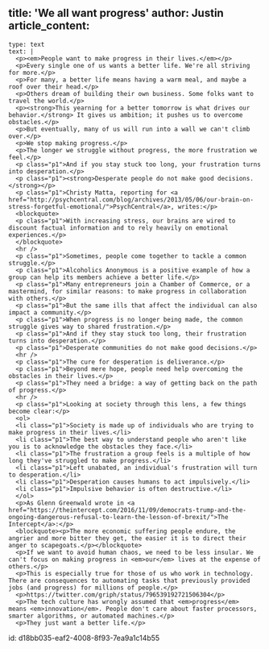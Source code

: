 title: 'We all want progress'
author: Justin
article_content:
  -
    type: text
    text: |
      <p><em>People want to make progress in their lives.</em></p>
      <p>Every single one of us wants a better life. We're all striving for more.</p>
      <p>For many, a better life means having a warm meal, and maybe a roof over their head.</p>
      <p>Others dream of building their own business. Some folks want to travel the world.</p>
      <p><strong>This yearning for a better tomorrow is what drives our behavior.</strong> It gives us ambition; it pushes us to overcome obstacles.</p>
      <p>But eventually, many of us will run into a wall we can't climb over.</p>
      <p>We stop making progress.</p>
      <p>The longer we struggle without progress, the more frustration we feel.</p>
      <p class="p1">And if you stay stuck too long, your frustration turns into desperation.</p>
      <p class="p1"><strong>Desperate people do not make good decisions.</strong></p>
      <p class="p1">Christy Matta, reporting for <a href="http://psychcentral.com/blog/archives/2013/05/06/our-brain-on-stress-forgetful-emotional/">PsychCentral</a>, writes:</p>
      <blockquote>
      <p class="p1">With increasing stress, our brains are wired to discount factual information and to rely heavily on emotional experiences.</p>
      </blockquote>
      <hr />
      <p class="p1">Sometimes, people come together to tackle a common struggle.</p>
      <p class="p1">Alcoholics Anonymous is a positive example of how a group can help its members achieve a better life.</p>
      <p class="p1">Many entrepreneurs join a Chamber of Commerce, or a mastermind, for similar reasons: to make progress in collaboration with others.</p>
      <p class="p1">But the same ills that affect the individual can also impact a community.</p>
      <p class="p1">When progress is no longer being made, the common struggle gives way to shared frustration.</p>
      <p class="p1">And if they stay stuck too long, their frustration turns into desperation.</p>
      <p class="p1">Desperate communities do not make good decisions.</p>
      <hr />
      <p class="p1">The cure for desperation is deliverance.</p>
      <p class="p1">Beyond mere hope, people need help overcoming the obstacles in their lives.</p>
      <p class="p1">They need a bridge: a way of getting back on the path of progress.</p>
      <hr />
      <p class="p1">Looking at society through this lens, a few things become clear:</p>
      <ol>
      <li class="p1">Society is made up of individuals who are trying to make progress in their lives.</li>
      <li class="p1">The best way to understand people who aren't like you is to acknowledge the obstacles they face.</li>
      <li class="p1">The frustration a group feels is a multiple of how long they've struggled to make progress.</li>
      <li class="p1">Left unabated, an individual's frustration will turn to desperation.</li>
      <li class="p1">Desperation causes humans to act impulsively.</li>
      <li class="p1">Impulsive behavior is often destructive.</li>
      </ol>
      <p>As Glenn Greenwald wrote in <a href="https://theintercept.com/2016/11/09/democrats-trump-and-the-ongoing-dangerous-refusal-to-learn-the-lesson-of-brexit/">The Intercept</a>:</p>
      <blockquote><p>The more economic suffering people endure, the angrier and more bitter they get, the easier it is to direct their anger to scapegoats.</p></blockquote>
      <p>If we want to avoid human chaos, we need to be less insular. We can't focus on making progress in <em>our</em> lives at the expense of others.</p>
      <p>This is especially true for those of us who work in technology. There are consequences to automating tasks that previously provided jobs (and progress) for millions of people.</p>
      <p>https://twitter.com/griph/status/796539192721506304</p>
      <p>The tech culture has wrongly assumed that <em>progress</em> means <em>innovation</em>. People don't care about faster processors, smarter algorithms, or automated machines.</p>
      <p>They just want a better life.</p>
      
id: d18bb035-eaf2-4008-8f93-7ea9a1c14b55
